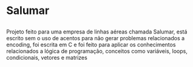 # Salumar
##
Projeto feito para uma empresa de linhas aéreas chamada Salumar, está escrito sem o uso de acentos para não gerar problemas relacionados a encoding, foi escrita em C e foi feito para aplicar os conhecimentos relacionados a lógica de programação, conceitos como variáveis, loops, condicionais, vetores e matrizes
